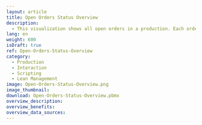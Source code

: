 ```yaml
---
layout: article
title: Open Orders Status Overview
description: 
  - This visualization shows all open orders in a production. Each order must pass through three work steps&#58; gluing, sawing and welding. A traffic light indicates whether the work step for the respective order has been started, is currently in progress, or has already been completed. With a touch screen the transport orders can be filtered based on the product to be produced. The data is stored in a static list but could be linked to an ERP system such as the transfer orders from SAP (LTAK Table).
lang: en
weight: 600
isDraft: true
ref: Open-Orders-Status-Overview
category:
  - Production
  - Interaction
  - Scripting
  - Lean Management
image: Open-Orders-Status-Overview.png
image_thumbnail: 
download: Open-Orders-Status-Overview.pbmx
overview_description:
overview_benefits:
overview_data_sources:
---
```

